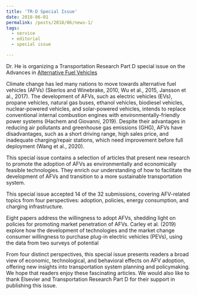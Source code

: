```yaml
---
title: 'TR-D Special Issue'
date: 2018-06-01
permalink: /posts/2018/06/news-1/
tags:
  - service
  - editorial
  - special issue

---
```


Dr. He is organizing a Transportation Research Part D special issue on the Advances in [Alternative Fuel Vehicles](https://www.sciencedirect.com/science/article/abs/pii/S1361920920305952)

Climate change has led many nations to move towards alternative fuel vehicles (AFVs) (Skerlos and Winebrake, 2010, Wu et al., 2015, Jansson et al., 2017). The development of AFVs, such as electric vehicles (EVs), propane vehicles, natural gas buses, ethanol vehicles, biodiesel vehicles, nuclear-powered vehicles, and solar-powered vehicles, intends to replace conventional internal combustion engines with environmentally-friendly power systems (Hachem and Giovanni, 2019). Despite their advantages in reducing air pollutants and greenhouse gas emissions (GHG), AFVs have disadvantages, such as a short driving range, high sales price, and inadequate charging/repair stations, which need improvement before full deployment (Wang et al., 2020).

This special issue contains a selection of articles that present new research to promote the adoption of AFVs as environmentally and economically feasible technologies. They enrich our understanding of how to facilitate the development of AFVs and transition to a more sustainable transportation system.

This special issue accepted 14 of the 32 submissions, covering AFV-related topics from four perspectives: adoption, policies, energy consumption, and charging infrastructure.

Eight papers address the willingness to adopt AFVs, shedding light on policies for promoting market penetration of AFVs. Carley et al. (2019) explore how the development of technologies and the market change consumer willingness to purchase plug-in electric vehicles (PEVs), using the data from two surveys of potential

From four distinct perspectives, this special issue presents readers a broad view of economic, technological, and behavioral effects on AFV adoption, offering new insights into transportation system planning and policymaking. We hope that readers enjoy these fascinating articles. We would also like to thank Elsevier and Transportation Research Part D for their support in publishing this issue.